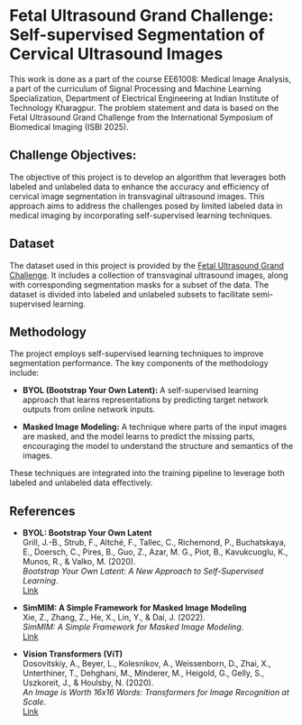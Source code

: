 # Fetal Ultrasound Grand Challenge: Self-supervised Segmentation of Cervical Ultrasound Images
This work is done as a part of the course EE61008: Medical Image Analysis, a part of the curriculum of Signal Processing and Machine Learning Specialization, Department of Electrical Engineering at Indian Institute of Technology Kharagpur. The problem statement and data is based on the Fetal Ultrasound Grand Challenge from the International Symposium of Biomedical Imaging (ISBI 2025). 

## Challenge Objectives: 
The objective of this project is to develop an algorithm that leverages both labeled and unlabeled data to enhance the accuracy and efficiency of cervical image segmentation in transvaginal ultrasound images. This approach aims to address the challenges posed by limited labeled data in medical imaging by incorporating self-supervised learning techniques.​


## Dataset 
The dataset used in this project is provided by the [Fetal Ultrasound Grand Challenge](https://www.codabench.org/competitions/4781/). It includes a collection of transvaginal ultrasound images, along with corresponding segmentation masks for a subset of the data. The dataset is divided into labeled and unlabeled subsets to facilitate semi-supervised learning.​

## Methodology
The project employs self-supervised learning techniques to improve segmentation performance. The key components of the methodology include:​

- **BYOL (Bootstrap Your Own Latent):** A self-supervised learning approach that learns representations by predicting target network outputs from online network inputs.​

- **Masked Image Modeling:** A technique where parts of the input images are masked, and the model learns to predict the missing parts, encouraging the model to understand the structure and semantics of the images.​

These techniques are integrated into the training pipeline to leverage both labeled and unlabeled data effectively.

## References 

- **BYOL: Bootstrap Your Own Latent**  
  Grill, J.-B., Strub, F., Altché, F., Tallec, C., Richemond, P., Buchatskaya, E., Doersch, C., Pires, B., Guo, Z., Azar, M. G., Piot, B., Kavukcuoglu, K., Munos, R., & Valko, M. (2020).  
  *Bootstrap Your Own Latent: A New Approach to Self-Supervised Learning*.  
  [Link](https://arxiv.org/abs/2006.07733)

- **SimMIM: A Simple Framework for Masked Image Modeling**  
  Xie, Z., Zhang, Z., He, X., Lin, Y., & Dai, J. (2022).  
  *SimMIM: A Simple Framework for Masked Image Modeling*.  
  [Link](https://arxiv.org/abs/2111.09886)

- **Vision Transformers (ViT)**  
  Dosovitskiy, A., Beyer, L., Kolesnikov, A., Weissenborn, D., Zhai, X., Unterthiner, T., Dehghani, M., Minderer, M., Heigold, G., Gelly, S., Uszkoreit, J., & Houlsby, N. (2020).  
  *An Image is Worth 16x16 Words: Transformers for Image Recognition at Scale*.  
  [Link](https://arxiv.org/abs/2010.11929)
